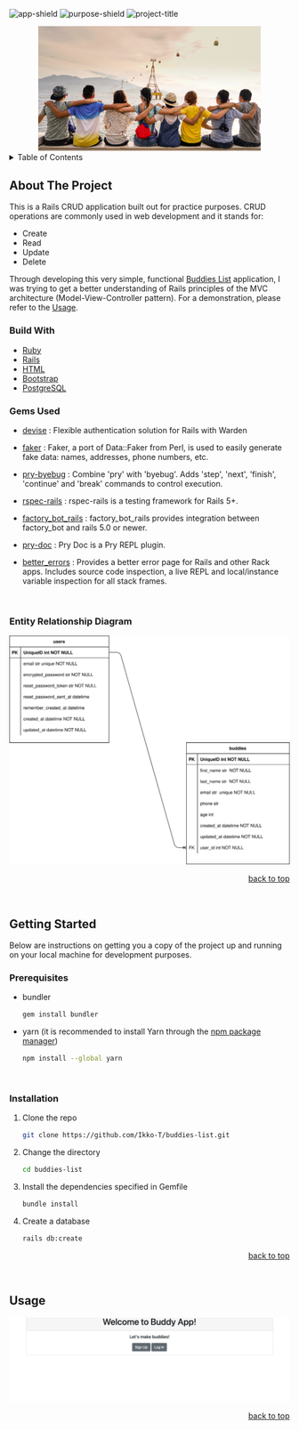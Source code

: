 <div id="top"></div>

<!-- PROJECT SHIELDS -->
<!--
*** https://www.markdownguide.org/basic-syntax/#reference-style-links
-->

![app-shield]
![purpose-shield]
![project-title]

<!-- PROJECT IMAGE -->
<div align="center">
  <img src="app/assets/images/buddies.png" alt="Image" width="400" >
</div>

<!-- TABLE OF CONTENTS -->
<details>
  <summary>Table of Contents</summary>
  <ol>
    <li>
      <a href="#about-the-project">About The Project</a>
      <ul>
        <li><a href="#build-with">Build With</a></li>
        <li><a href="#gems-used">Gems Used</a></li>
        <li><a href="#entity-relationship-diagram">ER Diagram</a></li>
      </ul>
    </li>
    <li>
      <a href="#getting-started">Getting Started</a>
      <ul>
        <li><a href="#prerequisites">Prerequisites</a></li>
        <li><a href="#installation">Installation</a></li>
      </ul>
    </li>
    <li><a href="#usage">Usage</a></li>
    <!-- <li><a href="#acknowledgments">Acknowledgments</a></li> -->
  </ol>
</details>

<!-- ABOUT THE PROJECT -->

## About The Project

This is a Rails CRUD application built out for practice purposes. CRUD operations are commonly used in web development and it stands for:

- Create
- Read
- Update
- Delete

Through developing this very simple, functional [Buddies List][project-url] application, I was trying to get a better understanding of Rails principles of the MVC architecture (Model-View-Controller pattern). For a demonstration, please refer to the [Usage](#usage).
<br>

### Build With

- [Ruby](https://github.com/ruby/ruby)
- [Rails](https://github.com/rails/rails)
- [HTML](https://developer.mozilla.org/en-US/docs/Web/HTML)
- [Bootstrap](https://getbootstrap.com/)
- [PostgreSQL](https://www.postgresql.org/)
  <br>

### Gems Used

- [devise](https://rubygems.org/gems/devise) : Flexible authentication solution for Rails with Warden
- [faker](https://github.com/faker-ruby/faker) : Faker, a port of Data::Faker from Perl, is used to easily generate fake data: names, addresses, phone numbers, etc.
- [pry-byebug](https://rubygems.org/gems/pry-byebug) : Combine 'pry' with 'byebug'. Adds 'step', 'next', 'finish', 'continue' and 'break' commands to control execution.
- [rspec-rails](https://github.com/rspec/rspec-rails) : rspec-rails is a testing framework for Rails 5+.
- [factory_bot_rails](https://github.com/thoughtbot/factory_bot_rails) : factory_bot_rails provides integration between factory_bot and rails 5.0 or newer.
- [pry-doc](https://github.com/pry/pry-doc) : Pry Doc is a Pry REPL plugin.
- [better_errors](https://github.com/BetterErrors/better_errors) : Provides a better error page for Rails and other Rack apps. Includes source code inspection, a live REPL and local/instance variable inspection for all stack frames.

  <br>

### Entity Relationship Diagram

![ERD](buddies.svg)

<p align="right"><a href="#top">back to top</a></p>
<br>

<!-- GETTING STARTED -->

## Getting Started

Below are instructions on getting you a copy of the project up and running on your local machine for development purposes.
<br>

### Prerequisites

- bundler

  ```sh
  gem install bundler
  ```

- yarn (it is recommended to install Yarn through the [npm package manager][npm-url])

  ```sh
  npm install --global yarn
  ```

  <br>

### Installation

1. Clone the repo

   ```sh
   git clone https://github.com/Ikko-T/buddies-list.git
   ```

2. Change the directory

   ```sh
   cd buddies-list
   ```

3. Install the dependencies specified in Gemfile

   ```sh
   bundle install
   ```

4. Create a database

   ```sh
   rails db:create
   ```

<p align="right"><a href="#top">back to top</a></p>
<br>

<!-- USAGE EXAMPLES -->

## Usage

![demos](buddies.gif)

<p align="right"><a href="#top">back to top</a></p>

<!--MARKDOWN LINKS & IMAGES -->

[app-shield]: https://img.shields.io/badge/APP-3%20%2F%2020-brightgreen
[project-title]: https://img.shields.io/badge/PROJECT%20TITLE-Buddies%20List-orange
[purpose-shield]: https://img.shields.io/badge/PURPOSE-Coding%20Challenge%20Websites-blue
[project-url]: https://walrus-app-lk28z.ondigitalocean.app/
[npm-url]: https://www.npmjs.com/

```

```

